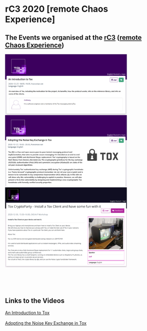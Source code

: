 # rC3 2020 [remote Chaos Experience]

## The Events we organised at the <a href="https://events.ccc.de/category/rc3/">rC3</a> (<a href="https://events.ccc.de/category/rc3/">remote Chaos Experience</a>)
<img src="https://raw.githubusercontent.com/zoff99/rC3_2020/master/images/introduction_to_tox_img.png" align="top" width="400">&nbsp;
<img src="https://raw.githubusercontent.com/zoff99/rC3_2020/master/images/adopting_the_noise_key_exchange_in_tox_img.png" width="400">&nbsp;
<img src="https://raw.githubusercontent.com/zoff99/rC3_2020/master/images/tox_cryptoparty_img.png" width="400">&nbsp;

<br><br><br>

## Links to the Videos

<a href="https://media.ccc.de/v/rc3-730010-an_introduction_to_tox">An Introduction to Tox</a><br><br>
<a href="https://media.ccc.de/v/rc3-709912-adopting_the_noise_key_exchange_in_tox">Adopting the Noise Key Exchange in Tox</a><br><br>

